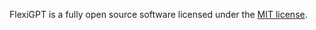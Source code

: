 FlexiGPT is a fully open source software licensed under the [MIT license](https://github.com/ppipada/vscode-flexigpt/blob/main/LICENSE).
